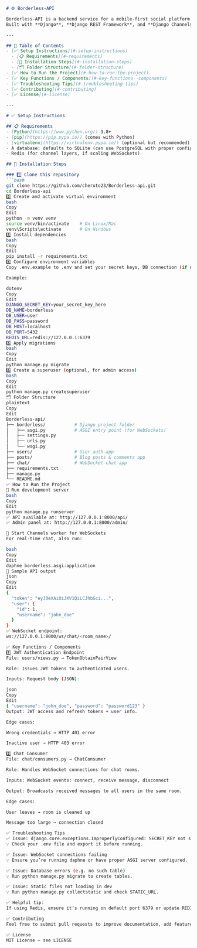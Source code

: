 ```markdown
# 🌐 Borderless‑API

Borderless‑API is a backend service for a mobile‑first social platform with user authentication, blog post CRUD operations, comments, and real‑time chat via WebSockets.  
Built with **Django**, **Django REST Framework**, and **Django Channels**, it provides both RESTful API endpoints and WebSocket integration for seamless communication.

---

## 📑 Table of Contents
- [✅ Setup Instructions](#-setup-instructions)
  - [📋 Requirements](#-requirements)
  - [🔧 Installation Steps](#-installation-steps)
  - [🗂 Folder Structure](#-folder-structure)
- [✅ How to Run the Project](#-how-to-run-the-project)
- [✅ Key Functions / Components](#-key-functions--components)
- [✅ Troubleshooting Tips](#-troubleshooting-tips)
- [✅ Contributing](#-contributing)
- [✅ License](#-license)

---

# ✅ Setup Instructions

## 📋 Requirements
- [Python](https://www.python.org/) 3.8+
- [pip](https://pip.pypa.io/) (comes with Python)
- [virtualenv](https://virtualenv.pypa.io/) (optional but recommended)
- A database: defaults to SQLite (can use PostgreSQL with proper config)
- Redis (for channel layers, if scaling WebSockets)

## 🔧 Installation Steps

### 1️⃣ Clone this repository
```bash
git clone https://github.com/cheruto23/Borderless-api.git
cd Borderless-api 
2️⃣ Create and activate virtual environment
bash
Copy
Edit
python -m venv venv
source venv/bin/activate    # On Linux/Mac
venv\Scripts\activate       # On Windows
3️⃣ Install dependencies
bash
Copy
Edit
pip install -r requirements.txt
4️⃣ Configure environment variables
Copy .env.example to .env and set your secret keys, DB connection (if not using SQLite), and Redis URL if needed.

Example:

dotenv
Copy
Edit
DJANGO_SECRET_KEY=your_secret_key_here
DB_NAME=borderless
DB_USER=user
DB_PASS=password
DB_HOST=localhost
DB_PORT=5432
REDIS_URL=redis://127.0.0.1:6379
5️⃣ Apply migrations
bash
Copy
Edit
python manage.py migrate
6️⃣ Create a superuser (optional, for admin access)
bash
Copy
Edit
python manage.py createsuperuser
🗂 Folder Structure
plaintext
Copy
Edit
Borderless-api/
├── borderless/           # Django project folder
│   ├── asgi.py           # ASGI entry point (for WebSockets)
│   ├── settings.py
│   ├── urls.py
│   └── wsgi.py
├── users/                # User auth app
├── posts/                # Blog posts & comments app
├── chat/                 # WebSocket chat app
├── requirements.txt
├── manage.py
└── README.md
✅ How to Run the Project
🔷 Run development server
bash
Copy
Edit
python manage.py runserver
✅ API available at: http://127.0.0.1:8000/api/
✅ Admin panel at: http://127.0.0.1:8000/admin/

🔷 Start Channels worker for WebSockets
For real‑time chat, also run:

bash
Copy
Edit
daphne borderless.asgi:application
🔷 Sample API output
json
Copy
Edit
{
  "token": "eyJ0eXAiOiJKV1QiLCJhbGci...",
  "user": {
    "id": 1,
    "username": "john_doe"
  }
}
✅ WebSocket endpoint:
ws://127.0.0.1:8000/ws/chat/<room_name>/

✅ Key Functions / Components
1️⃣ JWT Authentication Endpoint
File: users/views.py → TokenObtainPairView

Role: Issues JWT tokens to authenticated users.

Inputs: Request body (JSON):

json
Copy
Edit
{ "username": "john_doe", "password": "password123" }
Output: JWT access and refresh tokens + user info.

Edge cases:

Wrong credentials → HTTP 401 error

Inactive user → HTTP 403 error

2️⃣ Chat Consumer
File: chat/consumers.py → ChatConsumer

Role: Handles WebSocket connections for chat rooms.

Inputs: WebSocket events: connect, receive message, disconnect

Output: Broadcasts received messages to all users in the same room.

Edge cases:

User leaves → room is cleaned up

Message too large → connection closed

✅ Troubleshooting Tips
✅ Issue: django.core.exceptions.ImproperlyConfigured: SECRET_KEY not set
💡 Check your .env file and export it before running.

✅ Issue: WebSocket connections failing
💡 Ensure you’re running daphne or have proper ASGI server configured.

✅ Issue: Database errors (e.g. no such table)
💡 Run python manage.py migrate to create tables.

✅ Issue: Static files not loading in dev
💡 Run python manage.py collectstatic and check STATIC_URL.

✅ Helpful tip:
If using Redis, ensure it’s running on default port 6379 or update REDIS_URL.

✅ Contributing
Feel free to submit pull requests to improve documentation, add features, or fix bugs.

✅ License
MIT License — see LICENSE
